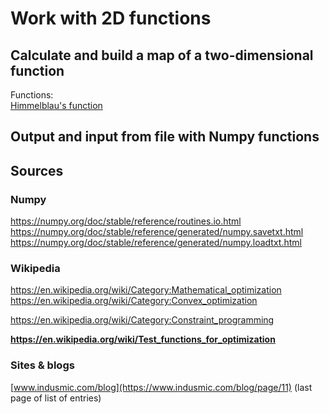 # Work with 2D functions

## Calculate and build a map of a two-dimensional function
Functions:   
[Himmelblau's function](https://en.wikipedia.org/wiki/Himmelblau%27s_function)        

## Output and input from file with Numpy functions                     

## Sources
### Numpy
https://numpy.org/doc/stable/reference/routines.io.html                  
https://numpy.org/doc/stable/reference/generated/numpy.savetxt.html               
https://numpy.org/doc/stable/reference/generated/numpy.loadtxt.html                      

### Wikipedia       
https://en.wikipedia.org/wiki/Category:Mathematical_optimization                         
https://en.wikipedia.org/wiki/Category:Convex_optimization                 

https://en.wikipedia.org/wiki/Category:Constraint_programming                   

**https://en.wikipedia.org/wiki/Test_functions_for_optimization**                   

### Sites & blogs                
[www.indusmic.com/blog](https://www.indusmic.com/blog/page/11) (last page of list of entries)              

